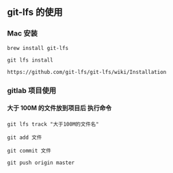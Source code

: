## git-lfs 的使用


### Mac 安装 

```
brew install git-lfs

git lfs install

https://github.com/git-lfs/git-lfs/wiki/Installation
```

### gitlab 项目使用

#### 大于 100M 的文件放到项目后 执行命令

```
git lfs track "大于100M的文件名"

git add 文件

git commit 文件

git push origin master
```



